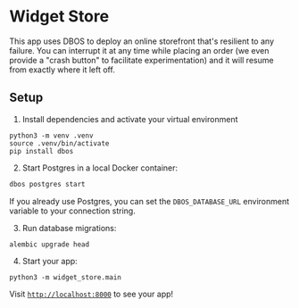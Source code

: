 # Widget Store

This app uses DBOS to deploy an online storefront that's resilient to any failure.
You can interrupt it at any time while placing an order (we even provide a "crash button" to facilitate experimentation) and it will resume from exactly where it left off.

## Setup

1. Install dependencies and activate your virtual environment

```shell
python3 -m venv .venv
source .venv/bin/activate
pip install dbos
```

2. Start Postgres in a local Docker container:

```bash
dbos postgres start
```

If you already use Postgres, you can set the `DBOS_DATABASE_URL` environment variable to your connection string.

3. Run database migrations:

```shell
alembic upgrade head
```

4. Start your app:

```shell
python3 -m widget_store.main
```

Visit [`http://localhost:8000`](http://localhost:8000) to see your app!